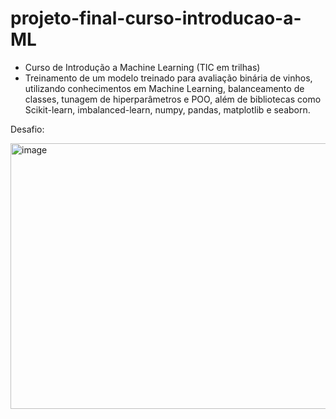 # projeto-final-curso-introducao-a-ML
- Curso de Introdução a Machine Learning (TIC em trilhas)
- Treinamento de um modelo treinado para avaliação binária de vinhos, utilizando conhecimentos em Machine Learning, balanceamento de classes, tunagem de hiperparâmetros e POO, além de bibliotecas como Scikit-learn, imbalanced-learn, numpy, pandas, matplotlib e seaborn.

Desafio:

<img width="768" height="425" alt="image" src="https://github.com/user-attachments/assets/36ecfebe-7ad7-428b-9dc0-48dc568591f3" />
